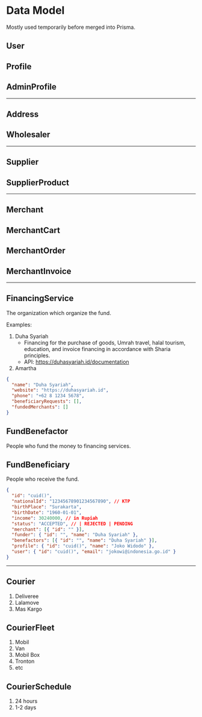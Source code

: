 # Data Model

Mostly used temporarily before merged into Prisma.

## User

## Profile

## AdminProfile

---

## Address

## Wholesaler

---

## Supplier

## SupplierProduct

---

## Merchant

## MerchantCart

## MerchantOrder

## MerchantInvoice

---

## FinancingService

The organization which organize the fund.

Examples:

1. Duha Syariah
   - Financing for the purchase of goods, Umrah travel, halal tourism, education, and invoice financing in accordance with Sharia principles.
   - API: https://duhasyariah.id/documentation
2. Amartha

```json
{
  "name": "Duha Syariah",
  "website": "https://duhasyariah.id",
  "phone": "+62 8 1234 5678",
  "beneficiaryRequests": [],
  "fundedMerchants": []
}
```

## FundBenefactor

People who fund the money to financing services.

## FundBeneficiary

People who receive the fund.

```json
{
  "id": "cuid()",
  "nationalId": "12345678901234567890", // KTP
  "birthPlace": "Surakarta",
  "birthDate": "1960-01-01",
  "income": 30240000, // in Rupiah
  "status": "ACCEPTED", // | REJECTED | PENDING
  "merchant": [{ "id": "" }],
  "funder": { "id": "", "name": "Duha Syariah" },
  "benefactors": [{ "id": "", "name": "Duha Syariah" }],
  "profile": { "id": "cuid()", "name": "Joko Widodo" },
  "user": { "id": "cuid()", "email": "jokowi@indonesia.go.id" }
}
```

---

## Courier

1. Deliveree
2. Lalamove
3. Mas Kargo

## CourierFleet

1. Mobil
2. Van
3. Mobil Box
4. Tronton
5. etc

## CourierSchedule

1. 24 hours
2. 1-2 days
